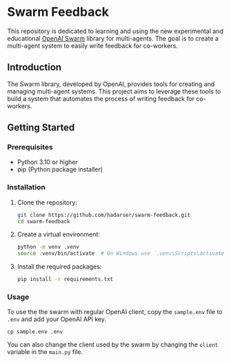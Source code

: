 # Swarm Feedback

This repository is dedicated to learning and using the new experimental and educational [OpenAI Swarm](https://github.com/openai/swarm) library for multi-agents. The goal is to create a multi-agent system to easily write feedback for co-workers.

## Introduction

The Swarm library, developed by OpenAI, provides tools for creating and managing multi-agent systems. This project aims to leverage these tools to build a system that automates the process of writing feedback for co-workers.

## Getting Started

### Prerequisites

- Python 3.10 or higher
- pip (Python package installer)

### Installation

1. Clone the repository:

   ```sh
   git clone https://github.com/hadarser/swarm-feedback.git
   cd swarm-feedback
   ```

2. Create a virtual environment:

   ```sh
   python -m venv .venv
   source .venv/bin/activate  # On Windows use `.venv\Scripts\activate`
   ```

3. Install the required packages:
   ```sh
   pip install -r requirements.txt
   ```

### Usage

To use the the swarm with regular OpenAI client, copy the `sample.env` file to `.env` and add your OpenAI API key.

```
cp sample.env .env
```

You can also change the client used by the swarm by changing the `client` variable in the `main.py` file.
